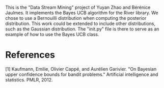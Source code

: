 This is the "Data Stream Mining" project of Yuyan Zhao and Bérénice Jaulmes.
It implements the Bayes UCB algorithm for the River library. We chose to use a Bernouilli distribution when computing the posterior distribution. 
This work could be extended to include other distributions, such as the Gaussian distribution.
The "init.py" file is there to serve as an example of how to use the Bayes UCB class.

# References
[1] Kaufmann, Emilie, Olivier Cappé, and Aurélien Garivier. "On Bayesian upper confidence bounds for bandit problems." Artificial intelligence and statistics. PMLR, 2012.

